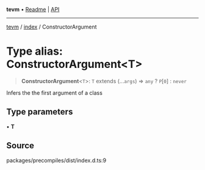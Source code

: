 **tevm** • [Readme](../../README.md) \| [API](../../modules.md)

***

[tevm](../../README.md) / [index](../README.md) / ConstructorArgument

# Type alias: ConstructorArgument\<T\>

> **ConstructorArgument**\<`T`\>: `T` extends (...`args`) => `any` ? `P`\[`0`\] : `never`

Infers the the first argument of a class

## Type parameters

• **T**

## Source

packages/precompiles/dist/index.d.ts:9
